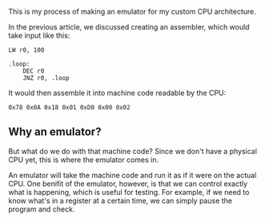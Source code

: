 This is my process of making an emulator for my custom CPU architecture.

In the previous article, we discussed creating an assembler,
which would take input like this:

```avrasm
LW r0, 100

.loop:
    DEC r0
    JNZ r0, .loop
```

It would then assemble it into machine code readable by the CPU:

`0x78 0x0A 0x18 0x01 0xD0 0x00 0x02`

## Why an emulator?

But what do we do with that machine code?
Since we don't have a physical CPU yet,
this is where the emulator comes in.

An emulator will take the machine code and run it as if it were on the actual CPU.
One benifit of the emulator, however, is that we can control exactly what is happening,
which is useful for testing. For example, if we need to know what's in a register at a certain time,
we can simply pause the program and check.
